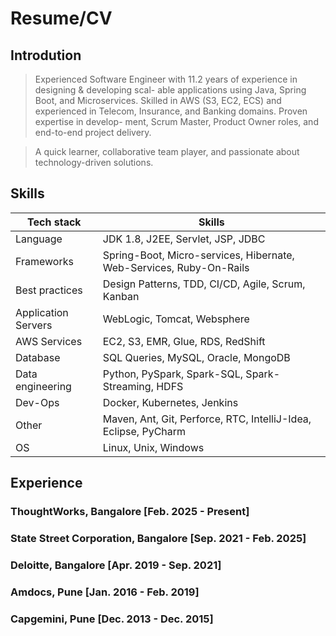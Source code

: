 # Resume/CV 
## Introdution
>Experienced Software Engineer with 11.2 years of experience in designing & developing scal-
able applications using Java, Spring Boot, and Microservices. Skilled in AWS (S3, EC2, ECS)
and experienced in Telecom, Insurance, and Banking domains. Proven expertise in develop-
ment, Scrum Master, Product Owner roles, and end-to-end project delivery.

> A quick learner, collaborative team player, and passionate about technology-driven solutions.


## Skills 

| Tech stack          | Skills                                                              |
| ------------------- | ------------------------------------------------------------------- |
| Language            | JDK 1.8, J2EE, Servlet, JSP, JDBC                                   |
| Frameworks          | Spring-Boot, Micro-services, Hibernate, Web-Services, Ruby-On-Rails |
| Best practices      | Design Patterns, TDD, CI/CD, Agile, Scrum, Kanban                   |
| Application Servers | WebLogic, Tomcat, Websphere                                         |
| AWS Services        | EC2, S3, EMR, Glue, RDS, RedShift                                   |
| Database            | SQL Queries, MySQL, Oracle, MongoDB                                 |
| Data engineering    | Python, PySpark, Spark-SQL, Spark-Streaming, HDFS                   |
| Dev-Ops             | Docker, Kubernetes, Jenkins                                           |
| Other               | Maven, Ant, Git, Perforce, RTC, IntelliJ-Idea, Eclipse, PyCharm     |
| OS                  | Linux, Unix, Windows                                                |


## Experience
 
### ThoughtWorks, Bangalore [Feb. 2025 - Present]
### State Street Corporation, Bangalore [Sep. 2021 - Feb. 2025]
### Deloitte, Bangalore [Apr. 2019 - Sep. 2021]
### Amdocs, Pune [Jan. 2016 - Feb. 2019]
### Capgemini, Pune [Dec. 2013 - Dec. 2015]



